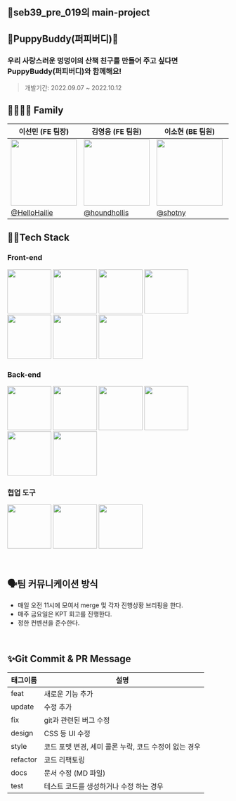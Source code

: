 ## 💫seb39_pre_019의 main-project

## 🐶PuppyBuddy(퍼피버디)🐶
### 우리 사랑스러운 멍멍이의 산책 친구를 만들어 주고 싶다면 PuppyBuddy(퍼피버디)와 함께해요!

> 개발기간: 2022.09.07 ~ 2022.10.12


## 👨‍👩‍👧‍👦 Family 
|이선민 (FE 팀장)   |김영웅 (FE 팀원)                  |이소현 (BE 팀원)               |채화담 (BE 팀원)               |
|----------------|-------------------------------|-----------------------------|-----------------------------|
|<img src='https://user-images.githubusercontent.com/103996469/189809521-92e91dab-b8de-45f6-a417-34e1b0bad969.jpeg' width='150'>|<img src='https://user-images.githubusercontent.com/103996469/189810255-11573a36-e6ec-45ac-bee6-b7746d67d2dc.jpeg' width='150'/>|<img src='https://user-images.githubusercontent.com/103996469/189811184-98777d18-1927-4373-b92e-399e38d82081.jpeg' width='150'/>|<img src='https://user-images.githubusercontent.com/103996469/189815473-71a3e481-4c9a-4001-9679-82affc220044.png' width='150'/>|                  
|[@HelloHailie](https://github.com/HelloHailie)        |[@houndhollis](https://github.com/houndhollis)           |[@shotny](https://github.com/shotny)           |[@Damm06](https://github.com/Damm06)       |



## 👩‍💻Tech Stack

### **Front-end** 

<p>
<img src='https://user-images.githubusercontent.com/103996469/189812990-0697f50e-ac79-4b9f-9c3f-2676ed0a2321.svg' width='100'/> <img src='https://user-images.githubusercontent.com/103996469/189813078-21b761bf-7724-46c4-bb15-f71d7923f9f6.png' width='100'/> <img src='https://user-images.githubusercontent.com/103996469/189814228-102ccb6b-f1df-432b-8ba4-b827a92c60f5.png' width='100'/>  <img src='https://user-images.githubusercontent.com/103996469/189813611-bdf90e19-d6fb-4c4c-ab6d-fc684c88719c.png' width='100'/> <img src='https://seeklogo.com/images/P/prettier-logo-D5C5197E37-seeklogo.com.png' width='100'/> <img src='https://user-images.githubusercontent.com/103996469/189814460-5b760d15-c7e0-451c-8643-6df8dc11bd6e.png' width='100' height='100'/> <img src='https://user-images.githubusercontent.com/103996469/189813177-e1647bb9-7500-4643-b3cc-9af74768107a.png' width='100' height='100'/>
</p>

### **Back-end** 

<p>
  <img src="https://user-images.githubusercontent.com/61177857/188972264-ee94f10c-6959-4a1c-9b97-6330b14ce996.png" width=100 height=100>
  <img src="https://logos-world.net/wp-content/uploads/2022/07/Java-Logo.png" width=100 height=100>
  <img src="https://user-images.githubusercontent.com/61177857/188973455-ecc9c549-9b23-4b00-aab7-1ef042bceeb1.png" width=100 height=100>
  <img src="https://user-images.githubusercontent.com/61177857/188973727-c87dcc33-9777-420f-bb51-11074c3bd2f4.png" width=100 height=100>
  <img src="https://user-images.githubusercontent.com/61177857/188974204-472258b0-5f49-41e2-a6d3-44bf53068bd8.png" width=100 height=100>
  <img src="https://user-images.githubusercontent.com/61177857/188974521-9bb4a55d-0e6c-49be-8b7c-04fbb516c099.png" width=100 height=100>
</p>

### 협업 도구

<p>
<img src="https://upload.wikimedia.org/wikipedia/commons/4/45/Notion_app_logo.png" width=100 height=100>
<img src="https://github.githubassets.com/images/modules/logos_page/GitHub-Mark.png" width=100 height=100>
<img src="https://www.svgrepo.com/show/331368/discord-v2.svg" width=100 height=100>
</p>


<br>

## 🗣팀 커뮤니케이션 방식

- 매일 오전 11시에 모여서 merge 및 각자 진행상황 브리핑을 한다.
- 매주 금요일은 KPT 회고를 진행한다.
- 정한 컨벤션을 준수한다.

<br>

## ✨Git Commit & PR Message

| 태그이름 | 설명                                                  |
| -------- | ----------------------------------------------------- |
| feat     | 새로운 기능 추가                                      |
| update     | 수정 추가                                      |
| fix      | git과 관련된 버그 수정                                             |
| design   | CSS 등 UI 수정                                 |
| style    | 코드 포맷 변경, 세미 콜론 누락, 코드 수정이 없는 경우 |
| refactor | 코드 리팩토링                                         |
| docs     | 문서 수정 (MD 파일)                                   |
| test     | 테스트 코드를 생성하거나 수정 하는 경우               |



